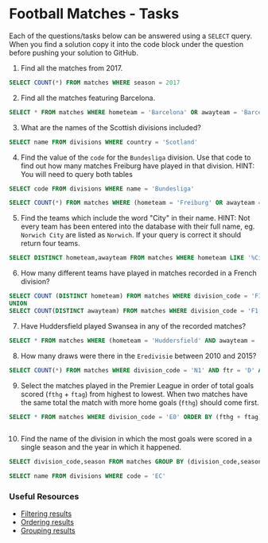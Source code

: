 # Football Matches - Tasks

Each of the questions/tasks below can be answered using a `SELECT` query. When you find a solution copy it into the code block under the question before pushing your solution to GitHub.

1) Find all the matches from 2017.

```sql
SELECT COUNT(*) FROM matches WHERE season = 2017


```

2) Find all the matches featuring Barcelona.

```sql
SELECT * FROM matches WHERE hometeam = 'Barcelona' OR awayteam = 'Barcelona'


```

3) What are the names of the Scottish divisions included?

```sql
SELECT name FROM divisions WHERE country = 'Scotland'


```

4) Find the value of the `code` for the `Bundesliga` division. Use that code to find out how many matches Freiburg have played in that division. HINT: You will need to query both tables

```sql
SELECT code FROM divisions WHERE name = 'Bundesliga'

SELECT COUNT(*) FROM matches WHERE (hometeam = 'Freiburg' OR awayteam = 'Freiburg')  AND division_code = 'D1'


```

5)  Find the teams which include the word "City" in their name. HINT: Not every team has been entered into the database with their full name, eg. `Norwich City` are listed as `Norwich`. If your query is correct it should return four teams.

```sql
SELECT DISTINCT hometeam,awayteam FROM matches WHERE hometeam LIKE '%City' OR awayteam LIKE '%City'


```

6) How many different teams have played in matches recorded in a French division?

```sql
SELECT COUNT (DISTINCT hometeam) FROM matches WHERE division_code = 'F1' OR division_code = 'F2'
UNION
SELECT COUNT(DISTINCT awayteam) FROM matches WHERE division_code = 'F1' OR division_code = 'F2'


```

7) Have Huddersfield played Swansea in any of the recorded matches?

```sql
SELECT * FROM matches WHERE (hometeam = 'Huddersfield' AND awayteam = 'Swansea') OR (hometeam = 'Swansea' AND awayteam = 'Huddersfield')


```

8) How many draws were there in the `Eredivisie` between 2010 and 2015?

```sql
SELECT COUNT(*) FROM matches WHERE division_code = 'N1' AND ftr = 'D' AND (season <= 2015 AND season >=2010)


```

9) Select the matches played in the Premier League in order of total goals scored (`fthg` + `ftag`) from highest to lowest. When two matches have the same total the match with more home goals (`fthg`) should come first. 

```sql
SELECT * FROM matches WHERE division_code = 'E0' ORDER BY (fthg + ftag) DESC, fthg DESC



```

10) Find the name of the division in which the most goals were scored in a single season and the year in which it happened.

```sql
SELECT division_code,season FROM matches GROUP BY (division_code,season) ORDER BY SUM(fthg + ftag) DESC LIMIT 1

SELECT name FROM divisions WHERE code = 'EC'
```

### Useful Resources

- [Filtering results](https://www.w3schools.com/sql/sql_where.asp)
- [Ordering results](https://www.w3schools.com/sql/sql_orderby.asp)
- [Grouping results](https://www.w3schools.com/sql/sql_groupby.asp)